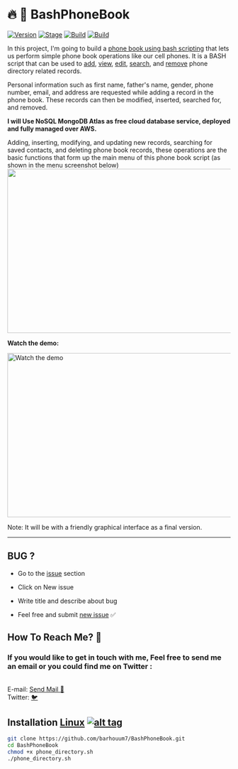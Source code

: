 <h1>🔥 📣 BashPhoneBook</h1>
<p><a href="https://github.com/barhouum7/BashPhoneBook"><img src="https://img.shields.io/badge/BashPhoneBook-1.0-brightgreen.svg" alt="Version" data-canonical-src="https://img.shields.io/badge/BashPhoneBook-1.0-brightgreen.svg?maxAge=259200" style="max-width:100%;"></a>
<a href="https://github.com/barhouum7/BashPhoneBook"><img src="https://img.shields.io/badge/Release-Stable-brightgreen.svg" alt="Stage" data-canonical-src="https://img.shields.io/badge/Release-Stable-brightgreen.svg" style="max-width:100%;"></a>
<a href="https://github.com/barhouum7/BashPhoneBook"><img src="https://img.shields.io/badge/Supported%20OS-Linux%2FMacOS-brightgreengreen.svg" alt="Build" data-canonical-src="https://img.shields.io/badge/Supported%20OS-Linux%2FMacOS-brightgreengreen.svg" style="max-width:100%;"></a>
<a href="https://github.com/barhouum7/BashPhoneBook/blame/master/LICENSE"><img src="https://img.shields.io/packagist/l/doctrine/orm.svg" alt="Build" data-canonical-src="https://img.shields.io/packagist/l/doctrine/orm.svg" style="max-width:100%;"></a></p>

In this project, I'm going to build a <ins>phone book using bash scripting</ins> that lets us perform simple phone book operations like our cell phones. It is a BASH script that can be used to <ins>add</ins>, <ins>view</ins>, <ins>edit</ins>, <ins>search</ins>, and <ins>remove</ins> phone directory related records.

Personal information such as first name, father's name, gender, phone number, email, and address are requested while adding a record in the phone book. These records can then be modified, inserted, searched for, and removed.

<b>I will Use NoSQL MongoDB Atlas as free cloud database service, deployed and fully managed over AWS.</b>

Adding, inserting, modifying, and updating new records, searching for saved contacts, and deleting phone book records, these operations are the basic functions that form up the main menu of this phone book script (as shown in the menu screenshot below)
<img src="https://i.imgur.com/1MBJdVZ.png" data-canonical-src="https://i.imgur.com/1MBJdVZ.png" width="700" height="370">

<b>Watch the demo:</b>

<a href="https://youtu.be/v4kmgBx_E70?list=PLAAFm97yITReOxGUdXhH4HC4WZx2zB7Xr"><img src="https://i.imgur.com/fFggSJU.png" alt="Watch the demo" width="700" height="370"></a>

Note: It will be with a friendly graphical interface as a final version.

<hr>
<h2>BUG ?</h2>
<ul><li>Go to the <a href="https://github.com/barhouum7/BashPhoneBook/issues">issue</a> section</li></ul>
<ul><li>Click on New issue</li></ul>
<ul><li>Write title and describe about bug</li></ul> 
<ul><li>Feel free and submit <a href="https://github.com/barhouum7/BashPhoneBook/issues">new issue</a> ✅</li></ul>

<h2>How To Reach Me? 📧</h2>
<h3>If you would like to get in touch with me, Feel free to send me an email or you could find me on Twitter : </h3><br>E-mail: <a href="mailto:bb.med2000@gmail.com?Subject=Hello%20again" target="_top">Send Mail 📧</a><br>Twitter: <a href="https://twitter.com/MindH4Q3Rr">🐦</a>

## Installation [Linux](https://wikipedia.org/wiki/Linux) [![alt tag](http://icons.iconarchive.com/icons/dakirby309/simply-styled/32/OS-Linux-icon.png)](https://fr.wikipedia.org/wiki/Linux)

```bash
git clone https://github.com/barhouum7/BashPhoneBook.git
cd BashPhoneBook
chmod +x phone_directory.sh
./phone_directory.sh
```
